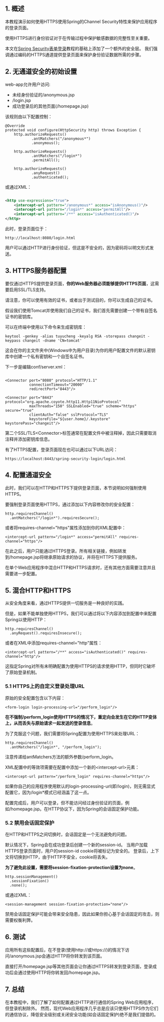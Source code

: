 ## 1. 概述

本教程演示如何使用HTTPS使用Spring的Channel Security特性来保护应用程序的登录页面。

使用HTTPS进行身份验证对于在传输过程中保护敏感数据的完整性至关重要。

本文在[Spring Security表单登录](./SpringSecurity表单登录.md)教程的基础上添加了一个额外的安全层。
我们强调通过编码的HTTPS通道提供登录页面来保护身份验证数据所需的步骤。

## 2. 无通道安全的初始设置

web-app允许用户访问:

+ 未经身份验证的/anonymous.jsp
+ /login.jsp
+ 成功登录后的其他页面(/homepage.jsp)

该规则由以下配置控制：

```text
@Override
protected void configure(HttpSecurity http) throws Exception {
    http.authorizeRequests()
            .antMatchers("/anonymous*")
            .anonymous();
            
    http.authorizeRequests()
            .antMatchers("/login*")
            .permitAll();
            
    http.authorizeRequests()
            .anyRequest()
            .authenticated();
```

或通过XML：

```xml

<http use-expressions="true">
    <intercept-url pattern="/anonymous*" access="isAnonymous()"/>
    <intercept-url pattern="/login*" access="permitAll"/>
    <intercept-url pattern="/**" access="isAuthenticated()"/>
</http>
```

此时，登录页面位于：

```text
http://localhost:8080/login.html
```

用户可以通过HTTP进行身份验证，但这是不安全的，因为密码将以明文形式发送。

## 3. HTTPS服务器配置

要仅通过HTTPS提供登录页面，**你的Web服务器必须能够提供HTTPS页面**，这需要启用SSL/TLS支持。

请注意，你可以使用有效的证书，或者出于测试目的，你可以生成自己的证书。

假设我们使用Tomcat并使用我们自己的证书，我们首先需要创建一个带有自签名证书的密钥库。

可以在终端中使用以下命令来生成密钥库：

```shell
keytool -genkey -alias tuyucheng -keyalg RSA -storepass changeit -keypass changeit -dname 'CN=tomcat'
```

这会在你的主文件夹中(Windows中为用户目录)为你的用户配置文件的默认密钥库中创建一个私有密钥和一个自签名证书。

下一步是编辑conf/server.xml：

```text

<Connector port="8080" protocol="HTTP/1.1"
           connectionTimeout="20000"
           redirectPort="8443"/>

<Connector port="8443" protocol="org.apache.coyote.http11.Http11NioProtocol"
           maxThreads="150" SSLEnabled="true" scheme="https" secure="true"
           clientAuth="false" sslProtocol="TLS"
           keystoreFile="${user.home}/.keystore" keystorePass="changeit"/>
```

第二个SSL/TLS<Connector\>标签通常在配置文件中被注释掉，因此只需要取消注释并添加密钥库信息。

有了HTTPS配置，登录页面现在也可以通过以下URL访问：

```text
https://localhost:8443/spring-security-login/login.html
```

## 4. 配置通道安全

此时，我们可以在HTTP和HTTPS下提供登录页面，本节说明如何强制使用HTTPS。

要强制登录页面使用HTTPS，通过添加以下内容修改你的安全配置：

```text
http.requiresChannel()
  .antMatchers("/login*").requiresSecure();
```

或者将requires-channel="https"属性添加到你的XML配置中：

```text
<intercept-url pattern="/login*" access="permitAll" requires-channel="https"/>
```

在此之后，用户只能通过HTTPS登录。所有相关链接，例如转发到/homepage.jsp将继承原始请求的协议，并将在HTTPS下提供服务。

在单个Web应用程序中混合HTTP和HTTPS请求时，还有其他方面需要注意并且需要进一步配置。

## 5. 混合HTTP和HTTPS

从安全角度来看，通过HTTPS提供一切服务是一种良好的实践。

但是，如果不能单独使用HTTPS，我们可以通过将以下内容添加到配置中来配置Spring以使用HTTP：

```text
http.requiresChannel()
  .anyRequest().requiresInsecure();
```

或者在XML中添加requires-channel="http"属性：

```text
<intercept‐url pattern="/**" access="isAuthenticated()" requires‐channel="http"/>
```

这指定Spring对所有未明确配置为使用HTTPS的请求使用HTTP，但同时它破坏了原始登录机制。

### 5.1 HTTPS上的自定义登录处理URL

原始的安全配置包含以下内容：

```text
<form-login login-processing-url="/perform_login"/>
```

**在不强制/perform_login使用HTTPS的情况下，重定向会发生在它的HTTP变体上，从而丢失与原始请求一起发送的登录信息**。

为了克服这个问题，我们需要将Spring配置为使用HTTPS来处理URL：

```text
http.requiresChannel()
  .antMatchers("/login*", "/perform_login");
```

注意传递给antMatchers方法的额外参数/perform_login。

XML配置中的等效项需要在配置中添加一个新的<intercept-url\>元素：

```text
<intercept-url pattern="/perform_login" requires-channel="https"/>
```

如果你自己的应用程序使用默认的login-processing-url(即/login)，则无需显式配置它，因为/login*模式已经涵盖了这一点。

配置完成后，用户可以登录，但不能访问经过身份验证的页面，例如/homepage.jsp。在HTTP协议下，因为Spring的会话固定保护功能。

### 5.2 禁用会话固定保护

在HTTP和HTTPS之间切换时，会话固定是一个无法避免的问题。

默认情况下，Spring会在成功登录后创建一个新的session-id。
当用户加载HTTPS登录页面时，用户的session-id cookie将被标记为安全的。
登录后，上下文将切换到HTTP，由于HTTP不安全，cookie将丢失。

**为了避免此设置，需要将session-fixation-protection设置为none**。

```text
http.sessionManagement()
  .sessionFixation()
  .none();
```

或通过XML：

```text
<session-management session-fixation-protection="none"/>
```

禁用会话固定保护可能会带来安全隐患，因此如果你担心基于会话固定的攻击，则需要权衡利弊。

## 6. 测试

应用所有这些配置后，在不登录(使用http://或https://)的情况下访问/anonymous.jsp会通过HTTP将你转发到该页面。

直接打开/homepage.jsp等其他页面会让你通过HTTPS转发到登录页面，登录成功后会通过使用HTTP将你转发回/homepage.jsp。

## 7. 总结

在本教程中，我们了解了如何配置通过HTTP进行通信的Spring Web应用程序，但登录机制除外。
然而，现代Web应用程序几乎总是应该只使用HTTPS作为它们的通信协议，降低安全级别或关闭安全功能(如会话固定保护)绝不是我们提倡的。